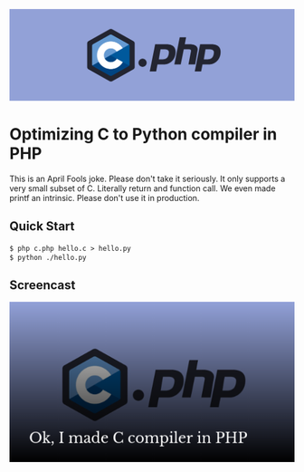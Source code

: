 ![thumbnail](./assets/thumbnail.png)

# Optimizing C to Python compiler in PHP

This is an April Fools joke. Please don't take it seriously. It only supports a very small subset of C. Literally return and function call. We even made printf an intrinsic. Please don't use it in production.

## Quick Start

```console
$ php c.php hello.c > hello.py
$ python ./hello.py
```

## Screencast

[![screencast](./assets/screencast.png)](https://www.youtube.com/watch?v=Yi6NxMxCFY8)
